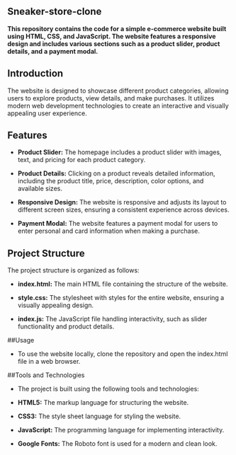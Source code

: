 ## Sneaker-store-clone
**This repository contains the code for a simple e-commerce website built using HTML, CSS, and JavaScript. The website features a responsive design and includes various sections such as a product slider, product details, and a payment modal.**


## Introduction
The website is designed to showcase different product categories, allowing users to explore products, view details, and make purchases. It utilizes modern web development technologies to create an interactive and visually appealing user experience.

## Features

- **Product Slider:** The homepage includes a product slider with images, text, and pricing for each product category.

- **Product Details:** Clicking on a product reveals detailed information, including the product title, price, description, color options, and available sizes.

- **Responsive Design:** The website is responsive and adjusts its layout to different screen sizes, ensuring a consistent experience across devices.

- **Payment Modal:** The website features a payment modal for users to enter personal and card information when making a purchase.

## Project Structure

The project structure is organized as follows:

- **index.html:** The main HTML file containing the structure of the website.

- **style.css:** The stylesheet with styles for the entire website, ensuring a visually appealing design.

- **index.js:** The JavaScript file handling interactivity, such as slider functionality and product details.

##Usage
- To use the website locally, clone the repository and open the index.html file in a web browser.

##Tools and Technologies
- The project is built using the following tools and technologies:

- **HTML5:** The markup language for structuring the website.

- **CSS3:** The style sheet language for styling the website.

- **JavaScript:** The programming language for implementing interactivity.

- **Google Fonts:** The Roboto font is used for a modern and clean look.
